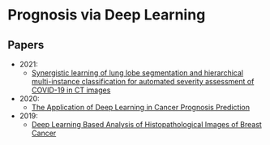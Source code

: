 # Prognosis via Deep Learning

## Papers
- 2021:
  - [Synergistic learning of lung lobe segmentation and hierarchical multi-instance classification for automated severity assessment of COVID-19 in CT images](https://www.ncbi.nlm.nih.gov/pmc/articles/PMC7816595/)
- 2020:
  - [The Application of Deep Learning in Cancer Prognosis Prediction](https://www.mdpi.com/2072-6694/12/3/603/htm)
- 2019:
  - [Deep Learning Based Analysis of Histopathological Images of Breast Cancer](https://internal-journal.frontiersin.org/articles/10.3389/fgene.2019.00080/full)
